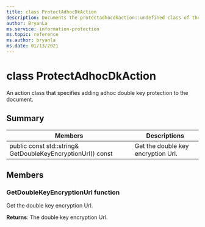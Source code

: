 ```yaml
---
title: class ProtectAdhocDkAction 
description: Documents the protectadhocdkaction::undefined class of the Microsoft Information Protection (MIP) SDK.
author: BryanLa
ms.service: information-protection
ms.topic: reference
ms.author: bryanla
ms.date: 01/13/2021
---
```


# class ProtectAdhocDkAction 
An action class that specifies adding adhoc double key protection to the document.
  
## Summary
 Members                        | Descriptions                                
--------------------------------|---------------------------------------------
public const std::string& GetDoubleKeyEncryptionUrl() const  |  Get the double key encryption Url.
  
## Members
  
### GetDoubleKeyEncryptionUrl function
Get the double key encryption Url.

  
**Returns**: The double key encryption Url.